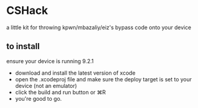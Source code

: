 # CSHack
a little kit for throwing kpwn/mbazaliy/eiz's bypass code onto your device


## to install
ensure your device is running 9.2.1

- download and install the latest version of xcode
- open the .xcodeproj file and make sure the deploy target is set to your device (not an emulator)
- click the build and run button or ⌘R
- you're good to go.

